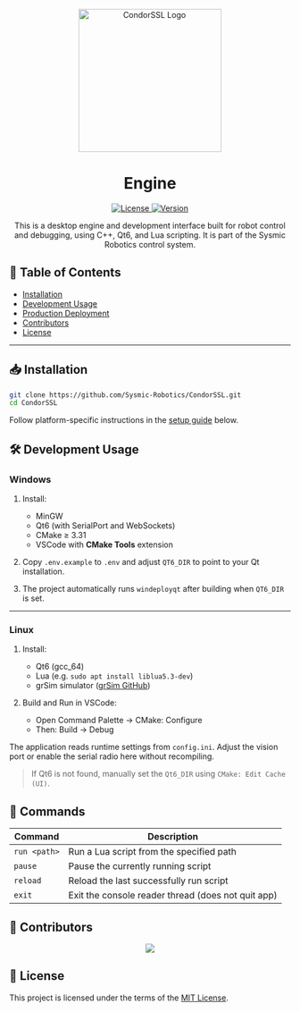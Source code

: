 
<p align="center">
  <img src="https://i.imgur.com/vU1zy4V.png" alt="CondorSSL Logo" width="256"/>
</p>

<h1 align="center">Engine</h1>

<p align="center">
  <a href="https://github.com/Sysmic-Robotics/CondorSSL/blob/main/LICENSE">
    <img src="https://img.shields.io/github/license/Sysmic-Robotics/CondorSSL" alt="License">
  </a>
  <a href="https://github.com/Sysmic-Robotics/CondorSSL">
    <img src="https://img.shields.io/github/v/release/Sysmic-Robotics/CondorSSL" alt="Version">
  </a>
</p>

<p align="center">
  This is a desktop engine and development interface built for robot control and debugging, using C++, Qt6, and Lua scripting. It is part of the Sysmic Robotics control system.
</p>



## 🧩 Table of Contents

- [Installation](#installation)
- [Development Usage](#development-usage)
- [Production Deployment](#production-deployment)
- [Contributors](#contributors)
- [License](#license)

---

## 📥 Installation

```bash
git clone https://github.com/Sysmic-Robotics/CondorSSL.git
cd CondorSSL
````

Follow platform-specific instructions in the [setup guide](#installation) below.



## 🛠️ Development Usage

### Windows

1. Install:

   * MinGW
   * Qt6 (with SerialPort and WebSockets)
   * CMake ≥ 3.31
   * VSCode with **CMake Tools** extension

2. Copy `.env.example` to `.env` and adjust `QT6_DIR` to point to your Qt installation.

3. The project automatically runs `windeployqt` after building when `QT6_DIR` is set.

---

### Linux

1. Install:

   * Qt6 (gcc\_64)
   * Lua (e.g. `sudo apt install liblua5.3-dev`)
   * grSim simulator ([grSim GitHub](https://github.com/RoboCup-SSL/grSim))

2. Build and Run in VSCode:

   * Open Command Palette → CMake: Configure
   * Then: Build → Debug

The application reads runtime settings from `config.ini`. Adjust the vision
port or enable the serial radio here without recompiling.

> If Qt6 is not found, manually set the `Qt6_DIR` using `CMake: Edit Cache (UI)`.

## 💬 Commands

| Command         | Description                                      |
|----------------|--------------------------------------------------|
| `run <path>`   | Run a Lua script from the specified path         |
| `pause`        | Pause the currently running script               |
| `reload`       | Reload the last successfully run script          |
| `exit`         | Exit the console reader thread (does not quit app) |




## 👥 Contributors

<p align="center">
  <a href="https://github.com/Sysmic-Robotics/CondorSSL/graphs/contributors">
    <img src="https://contrib.rocks/image?repo=Sysmic-Robotics/CondorSSL" />
  </a>
</p>



## 📄 License

This project is licensed under the terms of the [MIT License](https://github.com/Sysmic-Robotics/CondorSSL/blob/main/LICENSE).


